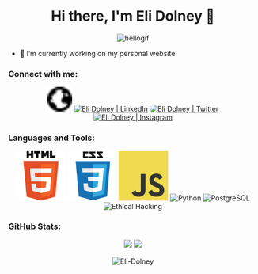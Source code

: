 <h1 align="center">Hi there, I'm Eli Dolney 👋</h1>

<p align="center">
  <img src="https://user-images.githubusercontent.com/67560900/107698101-10797e00-6cda-11eb-8357-b7808d66151a.gif" width="310" alt="hellogif">
</p>

- 🌱 I’m currently working on my personal website!

### Connect with me:

<p align="center">
  <a href="https://www.google.com/" target="_blank"><img alt="Filler Website" src="https://raw.githubusercontent.com/iconic/open-iconic/master/svg/globe.svg" width="50px"></a>
  <a href="https://www.linkedin.com/in/eli-dolney-415166161/" target="_blank"><img alt="Eli Dolney | LinkedIn" src="https://cdn.jsdelivr.net/npm/simple-icons@v3/icons/linkedin.svg" width="50px"></a>
  <a href="https://twitter.com/K9Ghostz" target="_blank"><img alt="Eli Dolney | Twitter" src="https://cdn.jsdelivr.net/npm/simple-icons@v3/icons/twitter.svg" width="50px"></a>
  <a href="https://www.instagram.com/e.dolney/" target="_blank"><img alt="Eli Dolney | Instagram" src="https://cdn.jsdelivr.net/npm/simple-icons@v3/icons/instagram.svg" width="50px"></a>
</p>

### Languages and Tools:

<p align="center">
  <img alt="HTML5" width="100px" src="https://raw.githubusercontent.com/github/explore/80688e429a7d4ef2fca1e82350fe8e3517d3494d/topics/html/html.png">
  <img alt="CSS3" width="100px" src="https://raw.githubusercontent.com/github/explore/80688e429a7d4ef2fca1e82350fe8e3517d3494d/topics/css/css.png">
  <img alt="JavaScript" width="100px" src="https://raw.githubusercontent.com/github/explore/80688e429a7d4ef2fca1e82350fe8e3517d3494d/topics/javascript/javascript.png">
  <img alt="Python" width="100px" src="https://upload.wikimedia.org/wikipedia/commons/thumb/c/c3/Python-logo-notext.svg/2048px-Python-logo-notext.svg.png">
  <img alt="PostgreSQL" width="100px" src="https://www.postgresql.org/media/img/about/press/elephant.png">
  <img alt="Ethical Hacking" width="100px" src="https://www.fusd.net/cms/lib/CA50000190/Centricity/Domain/2996/CTE%20logos-07.png">
</p>

### GitHub Stats:

<p align="center">
  <img height="180em" src="https://github-readme-stats.vercel.app/api?username=Eli-Dolney&show_icons=true&locale=en">
  <img height="180em" src="https://github-readme-stats.vercel.app/api/top-langs?username=Eli-Dolney&show_icons=true&locale=en&layout=compact">
</p>

<p align="center">
  <img align="center" src="https://github-readme-streak-stats.herokuapp.com/?user=Eli-Dolney&" alt="Eli-Dolney" />
</p>

